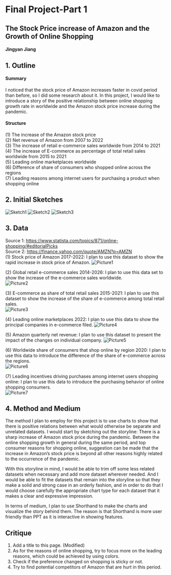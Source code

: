 # Final Project-Part 1
## The Stock Price increase of Amazon and the Growth of Online Shopping
#### Jingyan Jiang

## 1. Outline
#### Summary
I noticed that the stock price of Amazon increases faster in covid period than before, so I did some research about it. In this project, I would like to introduce a story of the positive relationship between online shopping growth rate in worldwide and the Amazon stock price increase during the pandemic.  
#### Structure
(1)	The increase of the Amazon stock price  
(2)	Net revenue of Amazon from 2007 to 2022  
(3)	The increase of retail e-commerce sales worldwide from 2014 to 2021  
(4)	The increase of E-commerce as percentage of total retail sales worldwide from 2015 to 2021  
(5)	Leading online marketplaces worldwide  
(6)	Difference of share of consumers who shopped online across the regions  
(7)	Leading reasons among internet users for purchasing a product when shopping online  

## 2. Initial Sketches
![Sketch1](https://github.com/jingyanjiang/Jiang-portfolio-TSD-course/raw/main/Final_Project/Sketch1.jpg)
![Sketch2](https://github.com/jingyanjiang/Jiang-portfolio-TSD-course/raw/main/Final_Project/Skech2.jpg)
![Sketch3](https://github.com/jingyanjiang/Jiang-portfolio-TSD-course/raw/main/Final_Project/Sketch3.jpg)

## 3. Data  
Source 1: https://www.statista.com/topics/871/online-shopping/#editorialPicks   
Source 2: https://finance.yahoo.com/quote/AMZN?p=AMZN   
(1)	Stock price of Amazon 2017-2022: I plan to use this dataset to show the rapid increase in stock price of Amazon.
![Picture1](https://github.com/jingyanjiang/Jiang-portfolio-TSD-course/raw/main/Final_Project/Picture1.jpg)  

(2)	Global retail e-commerce sales 2014-2026: I plan to use this data set to show the increase of the e-commerce sales worldwide.  
![Picture2](https://github.com/jingyanjiang/Jiang-portfolio-TSD-course/raw/main/Final_Project/Picture2.jpg) 

(3)	E-commerce as share of total retail sales 2015-2021: I plan to use this dataset to show the increase of the share of e-commerce among total retail sales.   
![Picture3](https://github.com/jingyanjiang/Jiang-portfolio-TSD-course/raw/main/Final_Project/Picture3.jpg)  

(4)	Leading online marketplaces 2022: I plan to use this data to show the principal companies in e-commerce filed. 
![Picture4](https://github.com/jingyanjiang/Jiang-portfolio-TSD-course/raw/main/Final_Project/Picture4.jpg)  

(5)	Amazon quarterly net revenue: I plan to use this dataset to present the impact of the changes on individual company.
![Picture5](https://github.com/jingyanjiang/Jiang-portfolio-TSD-course/raw/main/Final_Project/Picture5.jpg)  

(6)	Worldwide share of consumers that shop online by region 2020: I plan to use this data to introduce the difference of the share of e-commerce across the regions.  
![Picture6](https://github.com/jingyanjiang/Jiang-portfolio-TSD-course/raw/main/Final_Project/Picture6.jpg)  

(7)	Leading incentives driving purchases among internet users shopping online: I plan to use this data to introduce the purchasing behavior of online shopping consumers.  
![Picture7](https://github.com/jingyanjiang/Jiang-portfolio-TSD-course/raw/main/Final_Project/Picture7.jpg)  

## 4. Method and Medium
The method I plan to employ for this project is to use charts to show that there is positive relations between what would otherwise be separate and unrelated datasets. I would start by sketching out the storyline: There is a sharp increase of Amazon stock price during the pandemic.  Between the online shopping growth in general during the same period, and top consumer reasons for shopping online, suggestion can be made that the increase in Amazon’s stock price is beyond all other reasons highly related to the occurrence of the pandemic. 

With this storyline in mind, I would be able to trim off some less related datasets when necessary and add more dataset wherever needed. And I would be able to fit the datasets that remain into the storyline so that they make a solid and strong case in an orderly fashion, and in order to do that I would choose carefully the appropriate chart type for each dataset that it makes a clear and expressive impression. 

In terms of medium, I plan to use Shorthand to make the charts and visualize the story behind them. The reason is that Shorthand is more user friendly than PPT as it is interactive in showing features.

## Critique
1. Add a title to this page. (Modified)
2. As for the reasons of online shopping, try to focus more on the leading reasons, which could be achieved by using colors.
3. Check if the preference changed on shopping is sticky or not.
4. Try to find potential competitors of Amazon that are hurt in this period.
